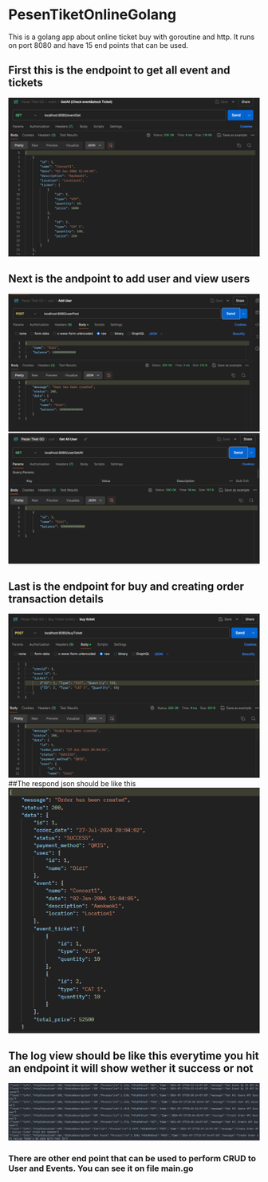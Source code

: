 # PesenTiketOnlineGolang

This is a golang app about online ticket buy with goroutine and http. It runs on port 8080 and have 15 end points that can be used.

## First this is the endpoint to get all event and tickets
![Event Get All Screenshot](./images/EventGetAll.png)

## Next is the andpoint to add user and view users
![User Add](./images/UserAdd.png)
![User View All](./images/UserViewAll.png)

## Last is the endpoint for buy and creating order transaction details
![Create Order](./images/CreateOrder.png)
##The respond json should be like this
![Result of Create Order](./images/ResultCreateOrder.png)

## The log view should be like this everytime you hit an endpoint it will show wether it success or not
![Log View](./images/LogView.png)

### There are other end point that can be used to perform CRUD to User and Events. You can see it on file main.go

